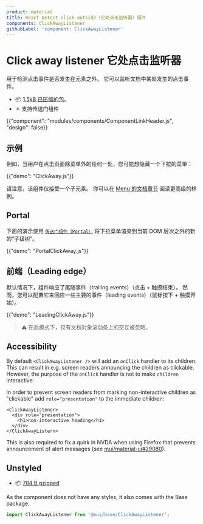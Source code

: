 ```yaml
---
product: material
title: React Detect click outside（它处点击监听器）组件
components: ClickAwayListener
githubLabel: 'component: ClickAwayListener'
---
```


# Click away listener 它处点击监听器

<p class="description">用于检测点击事件是否发生在元素之外。 它可以监听文档中某处发生的点击事件。</p>

- 📦 [1.5kB 已压缩的包](/size-snapshot)。
- ⚛️ 支持传送门组件

{{"component": "modules/components/ComponentLinkHeader.js", "design": false}}

## 示例

例如，当用户在点击页面除菜单外的任何一处，您可能想隐藏一个下拉的菜单：

{{"demo": "ClickAway.js"}}

请注意，该组件仅接受一个子元素。 你可以在 [Menu 的文档章节](/components/menus/#menulist-composition) 阅读更高级的样例。

## Portal

下面的演示使用 [`传送门组件（Portal）`](/components/portal/) 将下拉菜单渲染到当前 DOM 层次之外的新的“子级树”。

{{"demo": "PortalClickAway.js"}}

## 前端（Leading edge）

默认情况下，组件响应了尾随事件（trailing events）（点击 + 触摸结束）。 然而，您可以配置它来回应一些主要的事件（leading events）（鼠标按下 + 触摸开始）。

{{"demo": "LeadingClickAway.js"}}

> ⚠️ 在此模式下，仅有文档对象滚动条上的交互被忽略。

## Accessibility

By default `<ClickAwayListener />` will add an `onClick` handler to its children. This can result in e.g. screen readers announcing the children as clickable. However, the purpose of the `onClick` handler is not to make `children` interactive.

In order to prevent screen readers from marking non-interactive children as "clickable" add `role="presentation"` to the immediate children:

```tsx
<ClickAwayListener>
  <div role="presentation">
    <h1>non-interactive heading</h1>
  </div>
</ClickAwayListern>
```

This is also required to fix a quirk in NVDA when using Firefox that prevents announcement of alert messages (see [mui/material-ui#29080](https://github.com/mui/material-ui/issues/29080)).

## Unstyled

- 📦 [784 B gzipped](https://bundlephobia.com/package/@mui/base@latest)

As the component does not have any styles, it also comes with the Base package.

```js
import ClickAwayListener from '@mui/base/ClickAwayListener';
```
